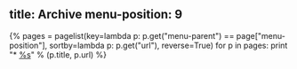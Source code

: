 title: Archive
menu-position: 9
---
{%
pages = pagelist(key=lambda p: p.get("menu-parent") == page["menu-position"], sortby=lambda p: p.get("url"), reverse=True)
for p in pages:
	print "*	[%s](%s)" % (p.title, p.url)
%}
